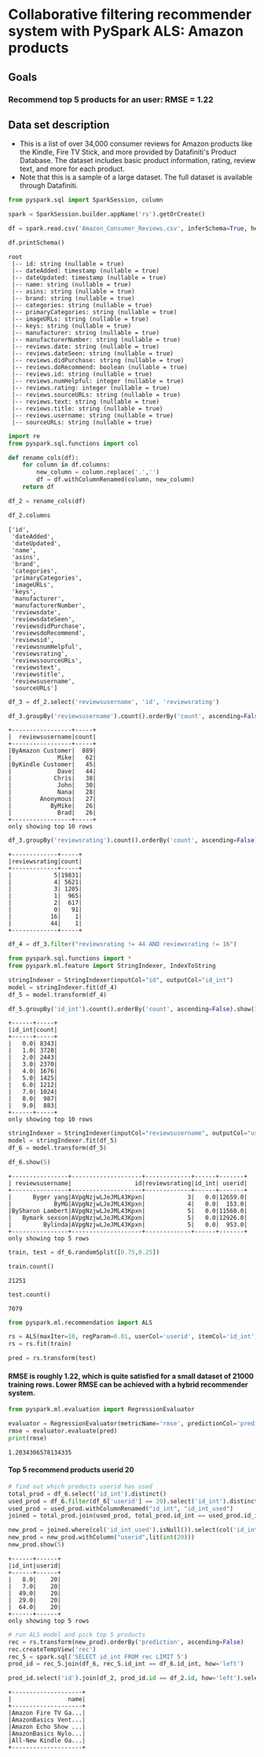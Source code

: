 # Collaborative filtering recommender system with PySpark ALS: Amazon products

## Goals
### Recommend top 5 products for an user: RMSE = 1.22

## Data set description
- This is a list of over 34,000 consumer reviews for Amazon products like the Kindle, Fire TV Stick, and more provided by Datafiniti's Product Database. The dataset includes basic product information, rating, review text, and more for each product.
- Note that this is a sample of a large dataset. The full dataset is available through Datafiniti.



```python
from pyspark.sql import SparkSession, column
```


```python
spark = SparkSession.builder.appName('rs').getOrCreate()
```


```python
df = spark.read.csv('Amazon_Consumer_Reviews.csv', inferSchema=True, header=True)
```


```python
df.printSchema()
```

    root
     |-- id: string (nullable = true)
     |-- dateAdded: timestamp (nullable = true)
     |-- dateUpdated: timestamp (nullable = true)
     |-- name: string (nullable = true)
     |-- asins: string (nullable = true)
     |-- brand: string (nullable = true)
     |-- categories: string (nullable = true)
     |-- primaryCategories: string (nullable = true)
     |-- imageURLs: string (nullable = true)
     |-- keys: string (nullable = true)
     |-- manufacturer: string (nullable = true)
     |-- manufacturerNumber: string (nullable = true)
     |-- reviews.date: string (nullable = true)
     |-- reviews.dateSeen: string (nullable = true)
     |-- reviews.didPurchase: string (nullable = true)
     |-- reviews.doRecommend: boolean (nullable = true)
     |-- reviews.id: string (nullable = true)
     |-- reviews.numHelpful: integer (nullable = true)
     |-- reviews.rating: integer (nullable = true)
     |-- reviews.sourceURLs: string (nullable = true)
     |-- reviews.text: string (nullable = true)
     |-- reviews.title: string (nullable = true)
     |-- reviews.username: string (nullable = true)
     |-- sourceURLs: string (nullable = true)
    



```python
import re
from pyspark.sql.functions import col
```


```python
def rename_cols(df):
    for column in df.columns:
        new_column = column.replace('.','')
        df = df.withColumnRenamed(column, new_column)
    return df
```


```python
df_2 = rename_cols(df)
```


```python
df_2.columns
```




    ['id',
     'dateAdded',
     'dateUpdated',
     'name',
     'asins',
     'brand',
     'categories',
     'primaryCategories',
     'imageURLs',
     'keys',
     'manufacturer',
     'manufacturerNumber',
     'reviewsdate',
     'reviewsdateSeen',
     'reviewsdidPurchase',
     'reviewsdoRecommend',
     'reviewsid',
     'reviewsnumHelpful',
     'reviewsrating',
     'reviewssourceURLs',
     'reviewstext',
     'reviewstitle',
     'reviewsusername',
     'sourceURLs']




```python
df_3 = df_2.select('reviewsusername', 'id', 'reviewsrating')
```


```python
df_3.groupBy('reviewsusername').count().orderBy('count', ascending=False).show(10)
```

    +-----------------+-----+
    |  reviewsusername|count|
    +-----------------+-----+
    |ByAmazon Customer|  889|
    |             Mike|   62|
    |ByKindle Customer|   45|
    |             Dave|   44|
    |            Chris|   38|
    |             John|   30|
    |             Nana|   28|
    |        Anonymous|   27|
    |           ByMike|   26|
    |             Brad|   26|
    +-----------------+-----+
    only showing top 10 rows
    



```python
df_3.groupBy('reviewsrating').count().orderBy('count', ascending=False).show(10)
```

    +-------------+-----+
    |reviewsrating|count|
    +-------------+-----+
    |            5|19831|
    |            4| 5621|
    |            3| 1205|
    |            1|  965|
    |            2|  617|
    |            0|   91|
    |           16|    1|
    |           44|    1|
    +-------------+-----+
    



```python
df_4 = df_3.filter("reviewsrating != 44 AND reviewsrating != 16")
```


```python
from pyspark.sql.functions import *
from pyspark.ml.feature import StringIndexer, IndexToString
```


```python
stringIndexer = StringIndexer(inputCol="id", outputCol="id_int")
model = stringIndexer.fit(df_4)
df_5 = model.transform(df_4)
```


```python
df_5.groupBy('id_int').count().orderBy('count', ascending=False).show(10)
```

    +------+-----+
    |id_int|count|
    +------+-----+
    |   0.0| 8343|
    |   1.0| 3728|
    |   2.0| 2443|
    |   3.0| 2370|
    |   4.0| 1676|
    |   5.0| 1425|
    |   6.0| 1212|
    |   7.0| 1024|
    |   8.0|  987|
    |   9.0|  883|
    +------+-----+
    only showing top 10 rows
    



```python
stringIndexer = StringIndexer(inputCol="reviewsusername", outputCol="userid")
model = stringIndexer.fit(df_5)
df_6 = model.transform(df_5)
```


```python
df_6.show(5)
```

    +----------------+--------------------+-------------+------+-------+
    | reviewsusername|                  id|reviewsrating|id_int| userid|
    +----------------+--------------------+-------------+------+-------+
    |      Byger yang|AVpgNzjwLJeJML43Kpxn|            3|   0.0|12659.0|
    |            ByMG|AVpgNzjwLJeJML43Kpxn|            4|   0.0|  153.0|
    |BySharon Lambert|AVpgNzjwLJeJML43Kpxn|            5|   0.0|11560.0|
    |   Bymark sexson|AVpgNzjwLJeJML43Kpxn|            5|   0.0|12926.0|
    |         Bylinda|AVpgNzjwLJeJML43Kpxn|            5|   0.0|  953.0|
    +----------------+--------------------+-------------+------+-------+
    only showing top 5 rows
    



```python
train, test = df_6.randomSplit([0.75,0.25])
```


```python
train.count()
```




    21251




```python
test.count()
```




    7079




```python
from pyspark.ml.recommendation import ALS
```


```python
rs = ALS(maxIter=10, regParam=0.01, userCol='userid', itemCol='id_int', ratingCol='reviewsrating', nonnegative=True, coldStartStrategy="drop")
rs = rs.fit(train)
```


```python
pred = rs.transform(test)
```

#### RMSE is roughly 1.22, which is quite satisfied for a small dataset of 21000 training rows. Lower RMSE can be achieved with a hybrid recommender system.


```python
from pyspark.ml.evaluation import RegressionEvaluator

evaluator = RegressionEvaluator(metricName='rmse', predictionCol='prediction', labelCol='reviewsrating')
rmse = evaluator.evaluate(pred)
print(rmse)
```

    1.2034306578134335


#### Top 5 recommend products userid 20


```python
# find out which products userid has used
total_prod = df_6.select('id_int').distinct()
used_prod = df_6.filter(df_6['userid'] == 20).select('id_int').distinct()
used_prod = used_prod.withColumnRenamed("id_int", "id_int_used")
joined = total_prod.join(used_prod, total_prod.id_int == used_prod.id_int_used, how='left')
```


```python
new_prod = joined.where(col('id_int_used').isNull()).select(col('id_int')).distinct()
new_prod = new_prod.withColumn("userid",lit(int(20)))
new_prod.show(5)
```

    +------+------+
    |id_int|userid|
    +------+------+
    |   8.0|    20|
    |   7.0|    20|
    |  49.0|    20|
    |  29.0|    20|
    |  64.0|    20|
    +------+------+
    only showing top 5 rows
    



```python
# run ALS model and pick top 5 products
rec = rs.transform(new_prod).orderBy('prediction', ascending=False)
rec.createTempView('rec')
rec_5 = spark.sql('SELECT id_int FROM rec LIMIT 5')
prod_id = rec_5.join(df_6, rec_5.id_int == df_6.id_int, how='left')
```


```python
prod_id.select('id').join(df_2, prod_id.id == df_2.id, how='left').select('name').distinct().show()
```

    +--------------------+
    |                name|
    +--------------------+
    |Amazon Fire TV Ga...|
    |AmazonBasics Vent...|
    |Amazon Echo Show ...|
    |AmazonBasics Nylo...|
    |All-New Kindle Oa...|
    +--------------------+
    

